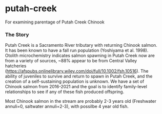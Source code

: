 # putah-creek
For examining parentage of Putah Creek Chinook

### The Story

Putah Creek is a Sacramento River tributary with returning Chinook salmon. It has been known to have a fall run population (Yoshiyama et al. 1998). Otolith microchemistry indicates salmon spawning in Putah Creek now are from a variety of sources, ~88% appear to be from Central Valley hatcheries (https://afspubs.onlinelibrary.wiley.com/doi/full/10.1002/fsh.10516).   The ability of juveniles to survive and return to spawn in Putah Creek, and the creation of a self-sustaining population is unknown.   We have a set of Chinook salmon from 2016-2021 and the goal is to identify family-level relationships to see if any of these fish produced offspring.  

Most Chinook salmon in the stream are probably 2-3 years old (Freshwater annuli=0, saltwater annuli=2-3), with possilbe 4 year old fish.